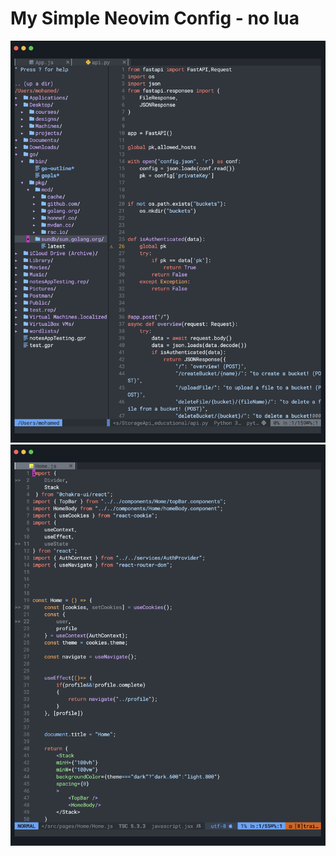 # My Simple Neovim Config - no lua


<img src="screenshots/screenshot1.png">

<img src="screenshots/screenshot2.png">